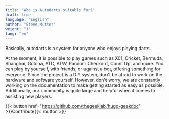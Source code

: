 ```yaml
---
title: "Who is Autodarts suitable for?"
draft: true
language: "English"
author: "Steve_Mutter"
weight: "1"
lang: "en"
---
```


Basically, autodarts is a system for anyone who enjoys playing darts.

At the moment, it is possible to play games such as X01, Cricket, Bermuda, Shanghai, Gotcha, ATC, ATW, Random Checkout, Count Up, and more.
You can play by yourself, with friends, or against a bot, offering something for everyone.
Since the project is a DIY system, don't be afraid to work on the hardware and software yourself.
However, don't worry, we are constantly working on the documentation to make getting started as easy as possible.
Additionally, our community is quite large and helpful when it comes to assisting new players.

[comment]: <> ({{< button href="https://github.com/thegeeklab/hugo-geekdoc" >}}Contribute{{< /button >}})

{{< button href="https://github.com/thegeeklab/hugo-geekdoc" >}}Contribute{{< /button >}}